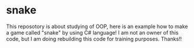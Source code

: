 # snake

This reposotory is about studying of OOP, here is an example how to make a game called "snake" by using C# language!
I am not an owner of this code, but I am doing rebuilding this code for training purposes.
Thanks!!
